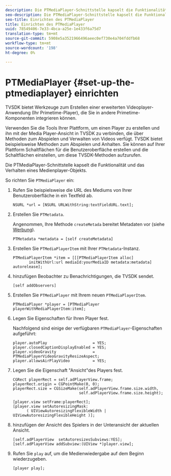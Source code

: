 ```yaml
---
description: Die PTMediaPlayer-Schnittstelle kapselt die Funktionalität und das Verhalten eines Medienplayer-Objekts.
seo-description: Die PTMediaPlayer-Schnittstelle kapselt die Funktionalität und das Verhalten eines Medienplayer-Objekts.
seo-title: Einrichten des PTMediaPlayer
title: Einrichten des PTMediaPlayer
uuid: 78549406-7e33-4bca-a25e-1e433f6a75d7
translation-type: tm+mt
source-git-commit: 5908e5a3521966496aeec0ef730e4a704fddfb68
workflow-type: tm+mt
source-wordcount: '198'
ht-degree: 0%

---
```



# PTMediaPlayer {#set-up-the-ptmediaplayer} einrichten

TVSDK bietet Werkzeuge zum Erstellen einer erweiterten Videoplayer-Anwendung (Ihr Primetime-Player), die Sie in andere Primetime-Komponenten integrieren können.

Verwenden Sie die Tools Ihrer Plattform, um einen Player zu erstellen und ihn mit der Media Player-Ansicht in TVSDK zu verbinden, die über Methoden zum Abspielen und Verwalten von Videos verfügt. TVSDK bietet beispielsweise Methoden zum Abspielen und Anhalten. Sie können auf Ihrer Plattform Schaltflächen für die Benutzeroberfläche erstellen und die Schaltflächen einstellen, um diese TVSDK-Methoden aufzurufen.

Die PTMediaPlayer-Schnittstelle kapselt die Funktionalität und das Verhalten eines Medienplayer-Objekts.

So richten Sie `PTMediaPlayer` ein:

1. Rufen Sie beispielsweise die URL des Mediums von Ihrer Benutzeroberfläche in ein Textfeld ab.

   ```
   NSURL *url = [NSURL URLWithString:textFieldURL.text];
   ```

1. Erstellen Sie `PTMetadata`.

   Angenommen, Ihre Methode `createMetada` bereitet Metadaten vor (siehe [Werbung](../ad-insertion/r-psdk-ios-1.4-advertising-requirements.md)).

   ```
   PTMetadata *metadata = [self createMetadata]
   ```

1. Erstellen Sie `PTMediaPlayerItem` mit Ihrer `PTMetadata`-Instanz.

   ```
   PTMediaPlayerItem *item = [[[PTMediaPlayerItem alloc] 
          initWithUrl:url mediaId:yourMediaID metadata:metadata] autorelease];
   ```

1. hinzufügen Beobachter zu Benachrichtigungen, die TVSDK sendet.

   ```
   [self addObservers]
   ```

1. Erstellen Sie `PTMediaPlayer` mit Ihrem neuen `PTMediaPlayerItem`.

   ```
   PTMediaPlayer *player = [PTMediaPlayer playerWithMediaPlayerItem:item];
   ```

1. Legen Sie Eigenschaften für Ihren Player fest.

   Nachfolgend sind einige der verfügbaren `PTMediaPlayer`-Eigenschaften aufgeführt:

   ```
   player.autoPlay                    = YES;  
   player.closedCaptionDisplayEnabled = YES; 
   player.videoGravity                = PTMediaPlayerVideoGravityResizeAspect;  
   player.allowsAirPlayVideo          = YES;
   ```

1. Legen Sie die Eigenschaft &quot;Ansicht&quot;des Players fest.

   ```
   CGRect playerRect = self.adPlayerView.frame;  
   playerRect.origin = CGPointMake(0, 0); 
   playerRect.size = CGSizeMake(self.adPlayerView.frame.size.width,  
                                self.adPlayerView.frame.size.height); 
   
   [player.view setFrame:playerRect]; 
   [player.view setAutoresizingMask:  
         ( UIViewAutoresizingFlexibleWidth | UIViewAutoresizingFlexibleHeight )];
   ```

1. hinzufügen der Ansicht des Spielers in der Unteransicht der aktuellen Ansicht.

   ```
   [self.adPlayerView  setAutoresizesSubviews:YES];  
   [self.adPlayerView addSubview:(UIView *)player.view];
   ```

1. Rufen Sie `play` auf, um die Medienwiedergabe auf dem Beginn wiederzugeben.

   ```
   [player play];
   ```

